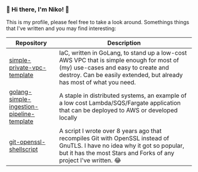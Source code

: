 ### 🦄 Hi there, I'm Niko! 🚀

This is my profile, please feel free to take a look around. Somethings things that I've written
and you may find interesting:

| Repository | Description |
| --- | --- |
| [simple-private-vpc-template](https://github.com/niko-dunixi/simple-private-vpc-template) | IaC, written in GoLang, to stand up a low-cost AWS VPC that is simple enough for most of (my) use-cases and easy to create and destroy. Can be easily extended, but already has most of what you need. |
| [golang-simple-ingestion-pipeline-template](https://github.com/niko-dunixi/golang-simple-ingestion-pipeline-template) | A staple in distributed systems, an example of a low cost Lambda/SQS/Fargate application that can be deployed to AWS or developed locally |
| [git-openssl-shellscript](https://github.com/niko-dunixi/git-openssl-shellscript) | A script I wrote over 8 years ago that recompiles Git with OpenSSL instead of GnuTLS. I have no idea why it got so popular, but it has the most Stars and Forks of any project I've written. 😂 |

<!--
**niko-dunixi/niko-dunixi** is a ✨ _special_ ✨ repository because its `README.md` (this file) appears on your GitHub profile.

Here are some ideas to get you started:

- 🔭 I’m currently working on ...
- 🌱 I’m currently learning ...
- 👯 I’m looking to collaborate on ...
- 🤔 I’m looking for help with ...
- 💬 Ask me about ...
- 📫 How to reach me: ...
- 😄 Pronouns: ...
- ⚡ Fun fact: ...
-->
